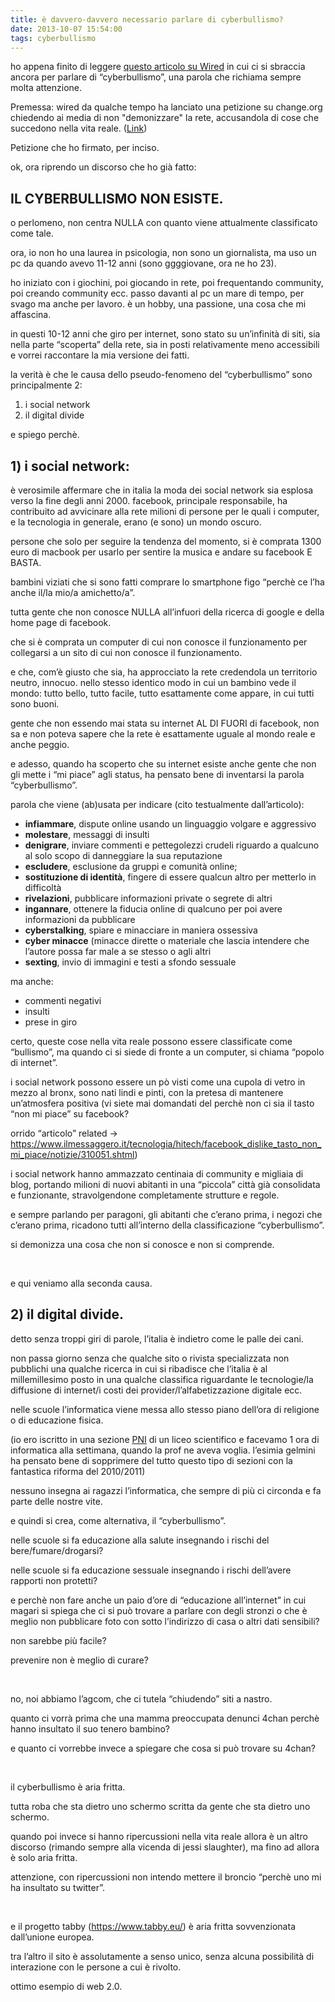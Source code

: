 ```yaml
---
title: è davvero-davvero necessario parlare di cyberbullismo?
date: 2013-10-07 15:54:00
tags: cyberbullismo
---
```


ho appena finito di leggere [questo articolo su
Wired](https://daily.wired.it/news/media/2013/10/07/necessario-parlare-cyberbullismo-violenza-rete-564732.html)
in cui ci si sbraccia ancora per parlare di “cyberbullismo”, una parola
che richiama sempre molta attenzione.

Premessa: wired da qualche tempo ha lanciato una petizione su
change.org chiedendo ai media di non "demonizzare" la rete, accusandola
di cose che succedono nella vita reale.
([Link](https://www.change.org/it/petizioni/cari-media-non-date-la-colpa-ad-ask-fm-e-al-web-per-il-cyberbullismo))

Petizione che ho firmato, per inciso.

ok, ora riprendo un discorso che ho già fatto:

## IL CYBERBULLISMO NON ESISTE.

o perlomeno, non centra NULLA con quanto viene attualmente
classificato come tale.

ora, io non ho una laurea in psicologia, non sono un giornalista,
ma uso un pc da quando avevo 11-12 anni (sono ggggiovane, ora ne ho
23).

ho iniziato con i giochini, poi giocando in rete, poi frequentando
community, poi creando community ecc.
passo davanti al pc un mare di tempo, per svago ma anche per
lavoro.
è un hobby, una passione, una cosa che mi affascina.

in questi 10-12 anni che giro per internet, sono stato su
un’infinità di siti, sia nella parte “scoperta” della rete, sia in posti
relativamente meno accessibili e vorrei raccontare la mia
versione dei fatti.

la verità è che le causa dello pseudo-fenomeno del “cyberbullismo”
sono principalmente 2:

1. i social network
2. il digital divide

e spiego perchè.


## 1) i social network:

è verosimile affermare che in italia la moda dei social network sia esplosa verso la fine degli anni 2000. facebook, principale
responsabile, ha contribuito ad avvicinare alla rete milioni di persone
per le quali i computer, e la tecnologia in generale, erano (e sono) un
mondo oscuro.

persone che solo per seguire la tendenza del momento, si è
comprata 1300 euro di macbook per usarlo per sentire la musica e andare
su facebook E BASTA.

bambini viziati che si sono fatti comprare lo smartphone figo
“perchè ce l’ha anche il/la mio/a amichetto/a”.

tutta gente che non conosce NULLA all’infuori della ricerca di
google e della home page di facebook.

che si è comprata un computer di cui non conosce il funzionamento
per collegarsi a un sito di cui non conosce il funzionamento.

e che, com’è giusto che sia, ha approcciato la rete credendola un
territorio neutro, innocuo. nello stesso identico modo in cui un bambino
vede il mondo: tutto bello, tutto facile, tutto esattamente come appare,
in cui tutti sono buoni.

gente che non essendo mai stata su internet AL DI FUORI di
facebook, non sa e non poteva sapere che la rete è esattamente uguale al
mondo reale e anche peggio.

e adesso, quando ha scoperto che su internet esiste anche gente
che non gli mette i “mi piace” agli status, ha pensato bene di
inventarsi la parola “cyberbullismo”.

parola che viene (ab)usata per indicare (cito testualmente
dall’articolo):

<ul>
<li><strong>infiammare</strong>, dispute online usando un linguaggio volgare e aggressivo</li>
<li><strong>molestare</strong>, messaggi di insulti</li>
<li><strong>denigrare</strong>, inviare commenti e pettegolezzi crudeli riguardo a qualcuno al solo scopo di danneggiare la sua reputazione</li>
<li><strong>escludere</strong>, esclusione da gruppi e comunità online;   </li>
<li><strong>sostituzione di identità</strong>, fingere di essere qualcun altro per metterlo in difficoltà</li>
<li><strong>rivelazioni</strong>, pubblicare informazioni private o segrete di altri</li>
<li><strong>ingannare</strong>, ottenere la fiducia online di qualcuno per poi avere informazioni da pubblicare</li>
<li><strong>cyberstalking</strong>, spiare e minacciare in maniera ossessiva</li>
<li><strong>cyber minacce</strong> (minacce dirette o materiale che lascia intendere che l’autore possa far male a se stesso o agli altri</li>
<li><strong>sexting</strong>, invio di immagini e testi a sfondo sessuale</li>
</ul>

ma anche:

* commenti negativi
* insulti
* prese in giro

certo, queste cose nella vita reale possono essere classificate
come “bullismo”, ma quando ci si siede di fronte a un computer, si
chiama “popolo di internet”.

i social network possono essere un pò visti come una cupola di
vetro in mezzo al bronx, sono nati lindi e pinti, con la pretesa di
mantenere un’atmosfera positiva (vi siete mai domandati del perchè non
ci sia il tasto “non mi piace” su facebook?

orrido “articolo” related -> [](https://www.ilmessaggero.it/tecnologia/hitech/facebook_dislike_tasto_non_mi_piace/notizie/310051.shtml)<https://www.ilmessaggero.it/tecnologia/hitech/facebook_dislike_tasto_non_mi_piace/notizie/310051.shtml></a>)

i social network hanno ammazzato centinaia di community e migliaia
di blog, portando milioni di nuovi abitanti in una “piccola” città già
consolidata e funzionante, stravolgendone completamente strutture e
regole.

e sempre parlando per paragoni, gli abitanti che c’erano prima, i
negozi che c’erano prima, ricadono tutti all’interno della
classificazione “cyberbullismo”.

si demonizza una cosa che non si conosce e non si
comprende.

 

e qui veniamo alla seconda causa.

## 2) il digital divide.

detto senza troppi giri di parole, l’italia è indietro come le
palle dei cani.

non passa giorno senza che qualche sito o rivista specializzata
non pubblichi una qualche ricerca in cui si ribadisce che l’italia è al
millemillesimo posto in una qualche classifica riguardante le
tecnologie/la diffusione di internet/i costi dei
provider/l’alfabetizzazione digitale ecc.

nelle scuole l’informatica viene messa allo stesso piano dell’ora
di religione o di educazione fisica.

(io ero iscritto in una sezione
[PNI](https://it.wikipedia.org/wiki/Piano_nazionale_informatica) di un
liceo scientifico e facevamo 1 ora di informatica alla settimana, quando
la prof ne aveva voglia. l’esimia gelmini ha pensato bene di sopprimere
del tutto questo tipo di sezioni con la fantastica riforma del
2010/2011)

nessuno insegna ai ragazzi l’informatica, che sempre di più ci
circonda e fa parte delle nostre vite.

e quindi si crea, come alternativa, il “cyberbullismo”.

nelle scuole si fa educazione alla salute insegnando i rischi del
bere/fumare/drogarsi?

nelle scuole si fa educazione sessuale insegnando i rischi
dell’avere rapporti non protetti?

e perchè non fare anche un paio d’ore di “educazione all’internet”
in cui magari si spiega che ci si può trovare a parlare con degli
stronzi o che è meglio non pubblicare foto con sotto l’indirizzo di casa
o altri dati sensibili?

non sarebbe più facile?

prevenire non è meglio di curare?

 

no, noi abbiamo l’agcom, che ci tutela “chiudendo” siti a
nastro.

quanto ci vorrà prima che una mamma preoccupata denunci 4chan
perchè hanno insultato il suo tenero bambino?

e quanto ci vorrebbe invece a spiegare che cosa si può trovare su
4chan?

 

il cyberbullismo è aria fritta.

tutta roba che sta dietro uno schermo scritta da gente che sta
dietro uno schermo.

quando poi invece si hanno ripercussioni nella vita reale allora è
un altro discorso (rimando sempre alla vicenda di jessi slaughter), ma
fino ad allora è solo aria fritta.

attenzione, con ripercussioni non intendo mettere il broncio
“perchè uno mi ha insultato su twitter”.

 

e il progetto tabby (<https://www.tabby.eu/>) è aria fritta
sovvenzionata dall’unione europea.

tra l’altro il sito è assolutamente a senso unico, senza alcuna
possibilità di interazione con le persone a cui è rivolto.

ottimo esempio di web 2.0.
